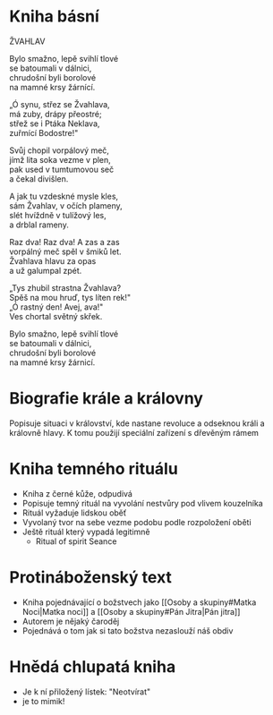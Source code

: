 # Kniha básní
ŽVAHLAV
  
Bylo smažno, lepě svihlí tlové  
se batoumali v dálnici,  
chrudošní byli borolové  
na mamné krsy žárnící.  
  
„Ó synu, střez se Žvahlava,  
má zuby, drápy přeostré;  
střež se i Ptáka Neklava,  
zuřmící Bodostre!"  
  
Svůj chopil vorpálový meč,  
jímž lita soka vezme v plen,  
pak used v tumtumovou seč  
a čekal divišlen.  
  
A jak tu vzdeskné mysle kles,  
sám Žvahlav, v očích plameny,  
slét hvíždně v tulížový les,  
a drblal rameny.  
  
Raz dva! Raz dva! A zas a zas  
vorpálný meč spěl v šmiků let.  
Žvahlava hlavu za opas  
a už galumpal zpét.  
  
„Tys zhubil strastna Žvahlava?  
Spěš na mou hruď, tys líten rek!"  
„Ó rastný den! Avej, ava!"  
Ves chortal světný skřek.  
  
Bylo smažno, lepě svihlí tlové  
se batoumali v dálnici,  
chrudošní byli borolové  
na mamné krsy žárnicí.
# Biografie krále a královny
Popisuje situaci v království, kde nastane revoluce a odseknou králi a královně hlavy. K tomu použijí speciální zařízení s dřevěným rámem
# Kniha temného rituálu
- Kniha z černé kůže, odpudivá
- Popisuje temný rituál na vyvolání nestvůry pod vlivem kouzelníka
- Rituál vyžaduje lidskou oběť
- Vyvolaný tvor na sebe vezme podobu podle rozpoložení oběti
- Ještě rituál který vypadá legitimně
	- Ritual of spirit Seance
# Protináboženský text
- Kniha pojednávající o božstvech jako [[Osoby a skupiny#Matka Noci|Matka noci]] a [[Osoby a skupiny#Pán Jitra|Pán jitra]]
- Autorem je nějaký čaroděj
- Pojednává o tom jak si tato božstva nezaslouží náš obdiv
# Hnědá chlupatá kniha
- Je k ní přiložený lístek: "Neotvírat"
- je to mimik!